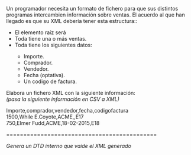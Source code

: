 Un programador necesita un formato de fichero para que sus distintos programas intercambien información sobre ventas. El acuerdo al que han llegado es que su XML debería tener esta estructura::


* El elemento raíz será <listaventas>
* Toda <listaventas> tiene una o más ventas.
* Toda <venta> tiene los siguientes datos:
  * Importe.
  * Comprador.
  * Vendedor.
  * Fecha (optativa).
  * Un codigo de factura.


Elabora un fichero XML con la siguiente información:<br/>
*(pasa la siguiente información en CSV a XML)*

Importe,comprador,vendedor,fecha,codigofactura<br>
1500,While E.Coyote,ACME,,E17<br>
750,Elmer Fudd,ACME,18-02-2015,E18<br>

============================================

*Genera un DTD interno que vaide el XML generado*


